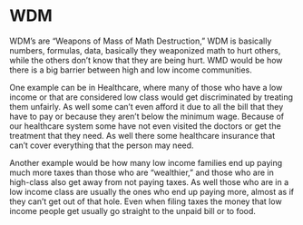 # WDM

WDM’s are “Weapons of Mass of Math Destruction,” WDM is basically numbers, formulas, data, basically they weaponized math to hurt others, while the others don’t know that they are being hurt. WMD would be how there is a big barrier between high and low income communities. 

One example can be in Healthcare, where many of those who have a low income or that are considered low class would get discriminated by treating them unfairly. As well some can’t even afford it due to all the bill that they have to pay or because they aren’t below the minimum wage. Because of our healthcare system some have not even visited the doctors or get the treatment that they need. As well there some healthcare insurance that can’t cover everything that the person may need. 

Another example would be how many low income families end up paying much more taxes than those who are “wealthier,” and those who are in high-class also get away from not paying taxes. As well those who are in a low income class are usually the ones who end up paying more, almost as if they can’t get out of that hole. Even when filing taxes the money that low income people get usually go straight to the unpaid bill or to food.
